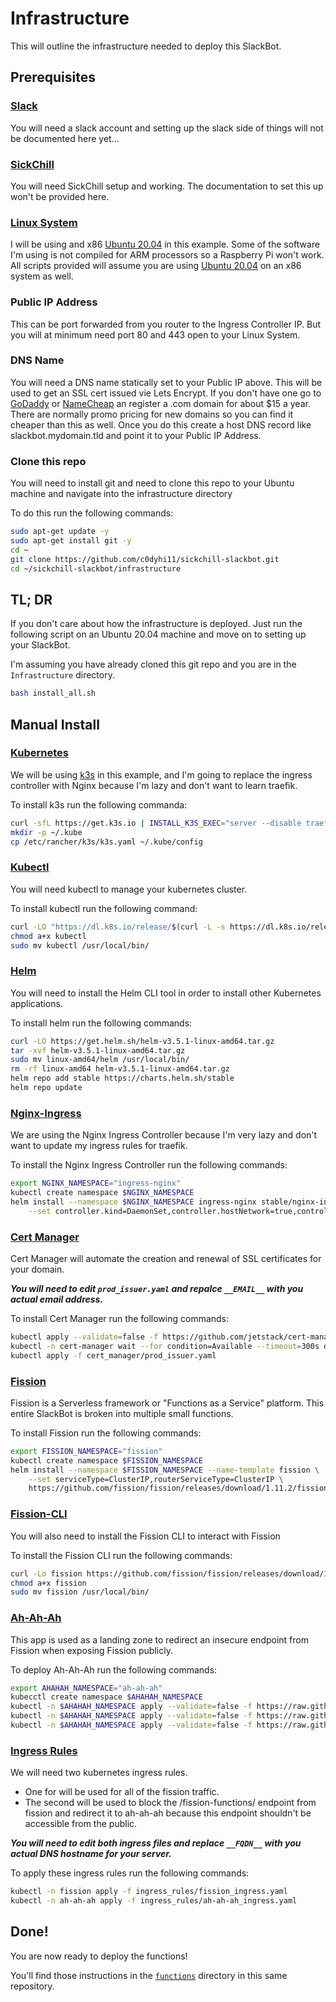 # Infrastructure
This will outline the infrastructure needed to deploy this SlackBot.

## Prerequisites 

### [Slack](https://api.slack.com)
You will need a slack account and setting up the slack side of things will not be documented here yet...

### [SickChill](https://github.com/SickChill/SickChill)
You will need SickChill setup and working. The documentation to set this up won't be provided here.

### [Linux System](https://www.linux.org)
I will be using and x86 [Ubuntu 20.04](https://releases.ubuntu.com/20.04/) in this example. Some of the software I'm using is not compiled for ARM processors so a Raspberry Pi won't work. All scripts provided will assume you are using [Ubuntu 20.04](https://releases.ubuntu.com/20.04/) on an x86 system as well.

### Public IP Address
This can be port forwarded from you router to the Ingress Controller IP. But you will at minimum need port 80 and 443 open to your Linux System.

### DNS Name
You will need a DNS name statically set to your Public IP above. This will be used to get an SSL cert issued vie Lets Encrypt. If you don't have one go to [GoDaddy](https://godaddy.com) or [NameCheap](https://namecheap.com) an register a .com domain for about $15 a year. There are normally promo pricing for new domains so you can find it cheaper than this as well. Once you do this create a host DNS record like slackbot.mydomain.tld and point it to your Public IP Address.

### Clone this repo
You will need to install git and need to clone this repo to your Ubuntu machine and navigate into the infrastructure directory

To do this run the following commands:
```bash
sudo apt-get update -y
sudo apt-get install git -y
cd ~
git clone https://github.com/c0dyhi11/sickchill-slackbot.git
cd ~/sickchill-slackbot/infrastructure
```

## TL; DR
If you don't care about how the infrastructure is deployed. Just run the following script on an Ubuntu 20.04 machine and move on to setting up your SlackBot.

I'm assuming you have already cloned this git repo and you are in the `Infrastructure` directory.
```bash
bash install_all.sh
```
## Manual Install

### [Kubernetes](https://kubernetes.io)
We will be using [k3s](https://k3s.io) in this example, and I'm going to replace the ingress controller with Nginx because I'm lazy and don't want to learn traefik.

To install k3s run the following commanda:
```bash
curl -sfL https://get.k3s.io | INSTALL_K3S_EXEC="server --disable traefik" sh -
mkdir -p ~/.kube
cp /etc/rancher/k3s/k3s.yaml ~/.kube/config
```

### [Kubectl](https://kubernetes.io/docs/tasks/tools/install-kubectl)
You will need kubectl to manage your kubernetes cluster.

To install kubectl run the following command:
```bash
curl -LO "https://dl.k8s.io/release/$(curl -L -s https://dl.k8s.io/release/stable.txt)/bin/linux/amd64/kubectl"
chmod a+x kubectl
sudo mv kubectl /usr/local/bin/
```

### [Helm](https://helm.sh)
You will need to install the Helm CLI tool in order to install other Kubernetes applications.

To install helm run the following commands:
```bash
curl -LO https://get.helm.sh/helm-v3.5.1-linux-amd64.tar.gz
tar -xvf helm-v3.5.1-linux-amd64.tar.gz
sudo mv linux-amd64/helm /usr/local/bin/
rm -rf linux-amd64 helm-v3.5.1-linux-amd64.tar.gz
helm repo add stable https://charts.helm.sh/stable
helm repo update
```

### [Nginx-Ingress](https://kubernetes.github.io/ingress-nginx/)
We are using the Nginx Ingress Controller because I'm very lazy and don't want to update my ingress rules for traefik.

To install the Nginx Ingress Controller run the following commands:
```bash 
export NGINX_NAMESPACE="ingress-nginx"
kubectl create namespace $NGINX_NAMESPACE
helm install --namespace $NGINX_NAMESPACE ingress-nginx stable/nginx-ingress \
    --set controller.kind=DaemonSet,controller.hostNetwork=true,controller.service.type=ClusterIP,rbac.create=true
```

### [Cert Manager](https://cert-manager.io/docs/)
Cert Manager will automate the creation and renewal of SSL certificates for your domain.

***You will need to edit `prod_issuer.yaml` and repalce `__EMAIL__` with you actual email address.***

To install Cert Manager run the following commands:
```bash
kubectl apply --validate=false -f https://github.com/jetstack/cert-manager/releases/download/v1.1.0/cert-manager.yaml
kubectl -n cert-manager wait --for condition=Available --timeout=300s deploy/cert-manager-webhook
kubectl apply -f cert_manager/prod_issuer.yaml
```

### [Fission](https://fission.io)
Fission is a Serverless framework or "Functions as a Service" platform. This entire SlackBot is broken into multiple small functions.

To install Fission run the following commands:
```bash
export FISSION_NAMESPACE="fission"
kubectl create namespace $FISSION_NAMESPACE
helm install --namespace $FISSION_NAMESPACE --name-template fission \
    --set serviceType=ClusterIP,routerServiceType=ClusterIP \
    https://github.com/fission/fission/releases/download/1.11.2/fission-all-1.11.2.tgz
```

### [Fission-CLI](https://docs.fission.io/docs/installation/#install-fission-cli)
You will also need to install the Fission CLI to interact with Fission

To install the Fission CLI run the following commands:
```bash
curl -Lo fission https://github.com/fission/fission/releases/download/1.11.2/fission-cli-linux
chmod a+x fission
sudo mv fission /usr/local/bin/
```

### [Ah-Ah-Ah](https://github.com/c0dyhi11/ah-ah-ah/tree/master/ah-ah-ah)
This app is used as a landing zone to redirect an insecure endpoint from Fission when exposing Fission publicly.

To deploy Ah-Ah-Ah run the following commands:
```bash
export AHAHAH_NAMESPACE="ah-ah-ah"
kubecctl create namespace $AHAHAH_NAMESPACE
kubectl -n $AHAHAH_NAMESPACE apply --validate=false -f https://raw.githubusercontent.com/c0dyhi11/ah-ah-ah/master/ah-ah-ah/ah-ah-ah.configmap.yaml
kubectl -n $AHAHAH_NAMESPACE apply --validate=false -f https://raw.githubusercontent.com/c0dyhi11/ah-ah-ah/master/ah-ah-ah/ah-ah-ah.deployment.yaml
kubectl -n $AHAHAH_NAMESPACE apply --validate=false -f https://raw.githubusercontent.com/c0dyhi11/ah-ah-ah/master/ah-ah-ah/ah-ah-ah.service.yaml
```

### [Ingress Rules](https://kubernetes.io/docs/concepts/services-networking/ingress/)
We will need two kubernetes ingress rules.
* One for will be used for all of the fission traffic.
* The second will be used to block the /fission-functions/ endpoint from fission and redirect it to ah-ah-ah because this endpoint shouldn't be accessible from the public.

***You will need to edit both ingress files and replace `__FQDN__` with you actual DNS hostname for your server.***

To apply these ingress rules run the following commands:
```bash
kubectl -n fission apply -f ingress_rules/fission_ingress.yaml
kubectl -n ah-ah-ah apply -f ingress_rules/ah-ah-ah_ingress.yaml
```

## Done!
You are now ready to deploy the functions!

You'll find those instructions in the [`functions`](https://github.com/c0dyhi11/sickchill-slackbot/tree/master/functions) directory in this same repository.

